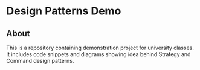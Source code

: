 # Design Patterns Demo

## About
This is a repository containing demonstration project for university classes. It includes code snippets and diagrams showing idea behind Strategy and Command design patterns.
